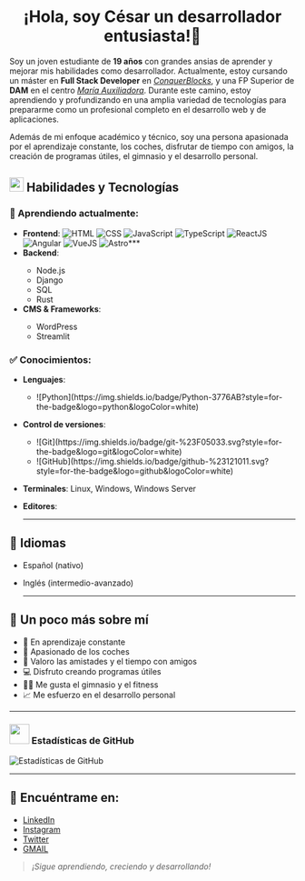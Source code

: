 <div>
<h1 align="center">¡Hola, soy César un desarrollador entusiasta!👋
</div>

Soy un joven estudiante de **19 años** con grandes ansias de aprender y mejorar mis habilidades como desarrollador. Actualmente, estoy cursando un máster en **Full Stack Developer** en [*ConquerBlocks*](https://www.conquerblocks.com), y una FP Superior de **DAM** en el centro [*María Auxiliadora*](https://leoncma.salesianas.org). Durante este camino, estoy aprendiendo y profundizando en una amplia variedad de tecnologías para prepararme como un profesional completo en el desarrollo web y de aplicaciones.

Además de mi enfoque académico y técnico, soy una persona apasionada por el aprendizaje constante, los coches, disfrutar de tiempo con amigos, la creación de programas útiles, el gimnasio y el desarrollo personal.

## <img src="https://media2.giphy.com/media/QssGEmpkyEOhBCb7e1/giphy.gif?cid=ecf05e47a0n3gi1bfqntqmob8g9aid1oyj2wr3ds3mg700bl&rid=giphy.gif" width ="25"> Habilidades y Tecnologías

### 📘 Aprendiendo actualmente:
- **Frontend**:
![HTML](https://img.shields.io/badge/HTML-239120?style=for-the-badge&logo=html5&logoColor=white)
![CSS](https://img.shields.io/badge/CSS-239120?&style=for-the-badge&logo=css3&logoColor=white)
![JavaScript](https://img.shields.io/badge/JavaScript-F7DF1E?style=for-the-badge&logo=javascript&logoColor=black)
![TypeScript](https://img.shields.io/badge/TypeScript-007ACC?style=for-the-badge&logo=typescript&logoColor=white)
![ReactJS](https://img.shields.io/badge/React-20232A?style=for-the-badge&logo=react&logoColor=61DAFB)
![Angular](https://img.shields.io/badge/Angular-DD0031?style=for-the-badge&logo=angular&logoColor=white)
![VueJS](https://img.shields.io/badge/Vue.js-35495E?style=for-the-badge&logo=vue.js&logoColor=4FC08D)
![Astro](https://img.shields.io/badge/Astro-BC52EE?logo=astro&logoColor=fff&style=for-the-badge)***
- **Backend**:
  <div>
    <ul textdecoration="none">
      <li>Node.js</li>
      <li>Django</li>
      <li>SQL</li>
      <li>Rust</li>
    </ul>
  </div>
- **CMS & Frameworks**:
  <div>
    <ul>
      <li> WordPress</li>
      <li>Streamlit</li>
    </ul>
  </div>

### ✅ Conocimientos:
- **Lenguajes**:
  <div>
    <ul>
      <li>![Python](https://img.shields.io/badge/Python-3776AB?style=for-the-badge&logo=python&logoColor=white)</li>
    </ul>
  </div>
- **Control de versiones**:
  <div>
    <ul>
      <li>![Git](https://img.shields.io/badge/git-%23F05033.svg?style=for-the-badge&logo=git&logoColor=white)</li>
      <li>![GitHub](https://img.shields.io/badge/github-%23121011.svg?style=for-the-badge&logo=github&logoColor=white)</li>
    </ul>
  </div>
- **Terminales**: Linux, Windows, Windows Server
- **Editores**:

  ---

## 💬 Idiomas
- Español (nativo)
- Inglés (intermedio-avanzado)

  ---

## 🌱 Un poco más sobre mí
- 🔧 En aprendizaje constante
- 🚗 Apasionado de los coches
- 🤝 Valoro las amistades y el tiempo con amigos
- 💻 Disfruto creando programas útiles
- 🏋️‍♂️ Me gusta el gimnasio y el fitness
- 📈 Me esfuerzo en el desarrollo personal

---

### <img src="https://media.giphy.com/media/iY8CRBdQXODJSCERIr/giphy.gif" width="35"> Estadísticas de GitHub
![Estadísticas de GitHub](https://github-readme-stats.vercel.app/api?username=tuUsuario&show_icons=true&theme=radical)

---

## 🔗 Encuéntrame en:
- [LinkedIn](https://www.linkedin.com/in/césar-méndez-castro-a0b315310/)
- [Instagram](https://twitter.com/cesar_ts._/)
- [Twitter](https://x.com/TsCesar19)
- [GMAIL](mailto:cesarmencas19@gmail.com)

> *¡Sigue aprendiendo, creciendo y desarrollando!*
